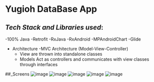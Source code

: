 # Yugioh DataBase App
## _Tech Stack and Libraries used_:
   -100% Java
   -Retrofit
   -RxJava
   -RxAndroid
   -MPAndroidChart
   -Glide
   - Architecture
      -MVC Architecture (Model-View-Controller)
      -  View are thrown into standalone classes
      -  Models Act as controllers and communicates with view classes through interfaces
      
      
 ##_Screens
      ![image](https://user-images.githubusercontent.com/72777066/125531823-3136c396-1ccc-481a-a256-b9d5d8284cad.png)
      ![image](https://user-images.githubusercontent.com/72777066/125531897-616b7b4a-296f-4f7f-8065-7ee5ef750084.png)
      ![image](https://user-images.githubusercontent.com/72777066/125532011-2781306c-5ed5-480d-89d3-61333cd4a5fd.png)
      ![image](https://user-images.githubusercontent.com/72777066/125532072-57f9d15b-2aec-48d6-a382-3bd1138cd65e.png)
     ![image](https://user-images.githubusercontent.com/72777066/125532975-78966e09-19e8-46f3-8249-615661ab572c.png)





   

